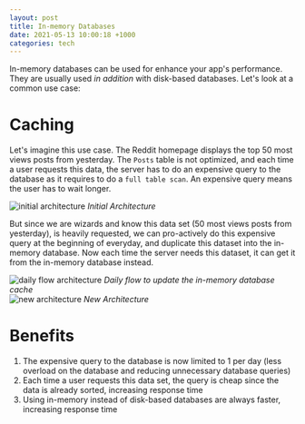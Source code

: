 ```yaml
---
layout: post
title: In-memory Databases
date: 2021-05-13 10:00:18 +1000
categories: tech
---
```


In-memory databases can be used for enhance your app's performance. They are usually used _in addition_ with disk-based databases. Let's look at a common use case:

# Caching

Let's imagine this use case. The Reddit homepage displays the top 50 most views posts from yesterday. The `Posts` table is not optimized, and each time a user requests this data, the server has to do an expensive query to the database as it requires to do a `full table scan`.
An expensive query means the user has to wait longer.

<div class='container__image'> 
    <img src="{{site.baseurl}}/images/in_memory_databases_1.svg" alt="initial architecture">
    <em>Initial Architecture</em>
</div>

But since we are wizards and know this data set (50 most views posts from yesterday), is heavily requested, we can pro-actively do this expensive query at the beginning of everyday, and duplicate this dataset into the in-memory database. Now each time the server needs this dataset, it can get it from the in-memory database instead.

<div class='container__image'> 
    <img src="{{site.baseurl}}/images/in_memory_databases_2.svg" alt="daily flow architecture">
    <em>Daily flow to update the in-memory database cache</em>
</div>

<div class='container__image'> 
    <img src="{{site.baseurl}}/images/in_memory_databases_3.svg" alt="new architecture">
    <em>New Architecture</em>
</div>

# Benefits

1. The expensive query to the database is now limited to 1 per day (less overload on the database and reducing unnecessary database queries)
2. Each time a user requests this data set, the query is cheap since the data is already sorted, increasing response time
3. Using in-memory instead of disk-based databases are always faster, increasing response time
